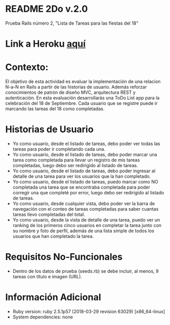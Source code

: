 # README 2Do v.2.0

Prueba Rails número 2, "Lista de Tareas para las fiestas del 18"

# Link a Heroku [aquí](https://todo-fiestas-patrias-edition.herokuapp.com/)

# Contexto:

El objetivo de esta actividad es evaluar la implementación de una relacion N-a-N en Rails a partir de las historias de usuario. Además reforzar conocimientos de patrón de diseño MVC, arquitectura REST y autenticación.
En esta evaluación desarrollarás una ToDo List app para la celebración del 18 de Septiembre. Cada usuario que se registre puede ir marcando las tareas del 18 como completadas.

# Historias de Usuario
* Yo como usuario, desde el listado de tareas, debo poder ver todas las tareas para poder ir completando cada una.
* Yo como usuario, desde el listado de tareas, debo poder marcar una tarea como completada para llevar un registro de mis tareas completadas, luego debo ser redirigido al listado de tareas.
* Yo como usuario, desde el listado de tareas, debo poder ingresar al detalle de una tarea para ver los usuarios que la han completado.
* Yo como usuario, desde el listado de tareas, puedo marcar como NO completada una tarea que se encontraba completada para poder corregir una que completé por error, luego debo ser redirigido al listado de tareas.
* Yo como usuario, desde cualquier vista, debo poder ver la barra de navegación con el conteo de tareas completadas para saber cuantas tareas llevo completadas del total.
* Yo como usuario, desde la vista de detalle de una tarea, puedo ver un ranking de los primeros cinco usuarios en completar la tarea junto con su nombre y foto de perfil, además de una lista simple de todos los usuarios que han completado la tarea.

# Requisitos No-Funcionales
* Dentro de los datos de prueba (seeds.rb) se debe incluir, al menos, 9 tareas con título e imagen (URL).

# Información Adicional

* Ruby version: ruby 2.5.1p57 (2018-03-29 revision 63029) [x86_64-linux]
* System dependencies: none
